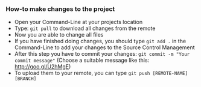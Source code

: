 ### How-to make changes to the project
- Open your Command-Line at your projects location
- Type: `git pull` to download all changes from the remote
- Now you are able to change all files
- If you have finished doing changes, you should type `git add .` in the Command-Line to add your changes to the Source Control Management
- After this step you have to commit your changes: `git commit -m "Your commit message"` (Choose a suitable message like this: http://goo.gl/U2hMgE)
- To upload them to your remote, you can type `git push [REMOTE-NAME] [BRANCH]`
